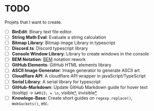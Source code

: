 # TODO
Projets that I want to create.

- [ ] **BinEdit**: Binary text file editor.
- [ ] **String Math Eval**: Evaluate a string calculation
- [ ] **Bitmap Library**: Bitmap image Library in typescript
- [ ] **Discord.ts**: Discord typescript library
- [ ] **Console Window Library**: Library to create windows in the console
- [ ] **BEM Notation**: [BEM](https://getbem.com/) notation rework
- [ ] **GitHub Elements**: GitHub HTML elements library
- [ ] **ASCII Image Generator**: Image generator to generate ASCII art
- [ ] **Cloudflare API**: A cloudflare API wrapper in javaScript/TypeScript
- [ ] **Serial Library**: A serial library for typescript
- [ ] **GitHub-Markdown**: Update GitHub Markdown guide for hover text (tooltip) -> `&#013; = \n`, visible[*](README.md## 'Visible Link'), invisible[*](## 'Invisible Link')
- [ ] **Knowlege-Base**: Create short guides on `regexp.replace()`, `WebSockets()`, etc.
